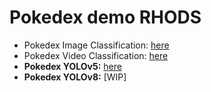 # Pokedex demo RHODS

- Pokedex Image Classification: [here](https://github.com/dialvare/pokedex-demo/blob/main/Pokedex_Image_classification.ipynb)
- Pokedex Video Classification: [here](https://github.com/dialvare/pokedex-demo/blob/main/Pokedex_Video_Classification.ipynb)
- **Pokedex YOLOv5:** [here](https://github.com/dialvare/pokedex-demo/blob/main/Pokedex_YOLO_v5.ipynb)
- **Pokedex YOLOv8:** [WIP]
